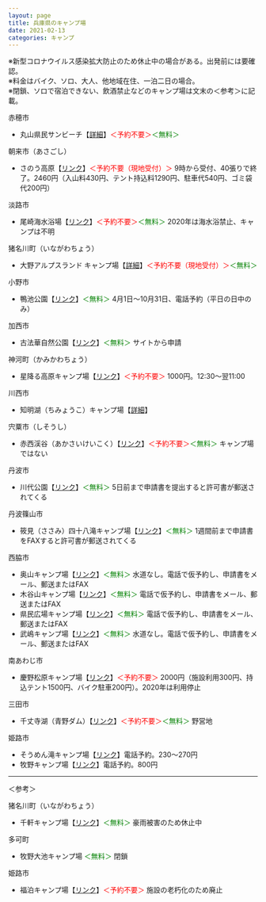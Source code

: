 ```yaml
---
layout: page
title: 兵庫県のキャンプ場
date: 2021-02-13
categories: キャンプ
---
```

※新型コロナウイルス感染拡大防止のため休止中の場合がある。出発前には要確認。<br>
※料金はバイク、ソロ、大人、他地域在住、一泊二日の場合。<br>
※閉鎖、ソロで宿泊できない、飲酒禁止などのキャンプ場は文末の＜参考＞に記載。

<p class="mb-0">赤穂市</p>
<ul class="list-unstyled ml-3">
<li>丸山県民サンビーチ【<a href="camp-maruyama.html">詳細</a>】<font color="red">＜予約不要＞</font><font color="Green">＜無料＞</font></li>
</ul>

<p class="mb-0">朝来市（あさごし）</p>
<ul class="list-unstyled ml-3">
<li>さのう高原【<a href="http://www.city.asago.hyogo.jp/skyvilla-sanou/kyanpu.html">リンク</a>】<font color="red">＜予約不要（現地受付）＞</font> 9時から受付、40張りで終了。2460円（入山料430円、テント持込料1290円、駐車代540円、ゴミ袋代200円）</li>
</ul>

<p class="mb-0">淡路市</p>
<ul class="list-unstyled ml-3">
<li>尾崎海水浴場【<a href="https://www.awajishima-kanko.jp/manual/detail.php?bid=386&lid=16&at=02">リンク</a>】<font color="red">＜予約不要＞</font><font color="Green">＜無料＞</font> 2020年は海水浴禁止、キャンプは不明</li>
</ul>

<p class="mb-0">猪名川町（いながわちょう）</p>
<ul class="list-unstyled ml-3">
<li>大野アルプスランド キャンプ場【<a href="camp-ohno.html">詳細</a>】<font color="red">＜予約不要（現地受付）＞</font><font color="Green">＜無料＞</font></li>
</ul>

<p class="mb-0">小野市</p>
<ul class="list-unstyled ml-3">
<li>鴨池公園【<a href="https://www.city.ono.hyogo.jp/1/8/33/16/a348/">リンク</a>】<font color="Green">＜無料＞</font> 4月1日〜10月31日、電話予約（平日の日中のみ）</li>
</ul>

<p class="mb-0">加西市</p>
<ul class="list-unstyled ml-3">
<li>古法華自然公園【<a href="http://www.naturepark-furubokke.jp/camp.html">リンク</a>】<font color="Green">＜無料＞</font> サイトから申請</li>
</ul>

<p class="mb-0">神河町（かみかわちょう）</p>
<ul class="list-unstyled ml-3">
<li>星降る高原キャンプ場【<a href="https://mineyama-kogen-resort.com/green/camp/">リンク</a>】<font color="red">＜予約不要＞</font> 1000円。12:30〜翌11:00</li>
</ul>

<p class="mb-0">川西市</p>
<ul class="list-unstyled ml-3">
<li>知明湖（ちみょうこ）キャンプ場【<a href="camp-chimyoko.html">詳細</a>】</li>
</ul>

<p class="mb-0">宍粟市（しそうし）</p>
<ul class="list-unstyled ml-3">
<li>赤西渓谷（あかさいけいこく）【<a href="http://www.shiso.or.jp/leisure/?id=156">リンク</a>】<font color="red">＜予約不要＞</font><font color="Green">＜無料＞</font> キャンプ場ではない</li>
</ul>

<p class="mb-0">丹波市</p>
<ul class="list-unstyled ml-3">
<li>川代公園【<a href="https://www.tambacity-kankou.jp/members/detail.php?id=130">リンク</a>】<font color="Green">＜無料＞</font> 5日前まで申請書を提出すると許可書が郵送されてくる</li>
</ul>

<p class="mb-0">丹波篠山市</p>
<ul class="list-unstyled ml-3">
<li>筱見（ささみ）四十八滝キャンプ場【<a href="https://www.city.sasayama.hyogo.jp/pc/group/community-center/traffic/post-5.html">リンク</a>】<font color="Green">＜無料＞</font> 1週間前まで申請書をFAXすると許可書が郵送されてくる</li>
</ul>

<p class="mb-0">西脇市</p>
<ul class="list-unstyled ml-3">
<li>奥山キャンプ場【<a href="https://www.city.nishiwaki.lg.jp/shisetsuannai/kouencamp/1360634608654.html">リンク</a>】<font color="Green">＜無料＞</font> 水道なし。電話で仮予約し、申請書をメール、郵送またはFAX</li>
<li>木谷山キャンプ場【<a href="https://www.city.nishiwaki.lg.jp/shisetsuannai/kouencamp/1360634331612.html">リンク</a>】<font color="Green">＜無料＞</font> 電話で仮予約し、申請書をメール、郵送またはFAX</li>
<li>県民広場キャンプ場【<a href="https://www.city.nishiwaki.lg.jp/shisetsuannai/kouencamp/1360634500462.html">リンク</a>】<font color="Green">＜無料＞</font> 電話で仮予約し、申請書をメール、郵送またはFAX</li>
<li>武嶋キャンプ場【<a href="https://www.city.nishiwaki.lg.jp/shisetsuannai/kouencamp/1360634794014.html">リンク</a>】<font color="Green">＜無料＞</font> 水道なし。電話で仮予約し、申請書をメール、郵送またはFAX</li>
</ul>

<p class="mb-0">南あわじ市</p>
<ul class="list-unstyled ml-3">
<li>慶野松原キャンプ場【<a href="https://www.awajishima-kanko.jp/manual/detail.php?bid=98&lid=17&at=03">リンク</a>】<font color="red">＜予約不要＞</font> 2000円（施設利用300円、持込テント1500円、バイク駐車200円）。2020年は利用停止</li>
</ul>

<p class="mb-0">三田市</p>
<ul class="list-unstyled ml-3">
<li>千丈寺湖（青野ダム）【<a href="https://www.city.sanda.lg.jp/seikatsueisei/senjouterako.html">リンク</a>】<font color="red">＜予約不要＞</font><font color="Green">＜無料＞</font> 野営地</li>
</ul>

<p class="mb-0">姫路市</p>
<ul class="list-unstyled ml-3">
<li>そうめん滝キャンプ場【<a href="https://www.city.himeji.lg.jp/bousai/0000001372.html">リンク</a>】電話予約。230〜270円</li>
<li>牧野キャンプ場【<a href="https://www.city.himeji.lg.jp/bousai/0000001372.html">リンク</a>】電話予約。800円</li>
</ul>

---

＜参考＞

<p class="mb-0">猪名川町（いながわちょう）</p>
<ul class="list-unstyled ml-3">
<li>千軒キャンプ場【<a href="https://www.town.inagawa.lg.jp/kanko/kanko/sengen_camp/1417501537608.html">リンク</a>】<font color="Green">＜無料＞</font> 豪雨被害のため休止中</li>
</ul>

<p class="mb-0">多可町</p>
<ul class="list-unstyled ml-3">
<li>牧野大池キャンプ場 <font color="Green">＜無料＞</font> 閉鎖</li>
</ul>

<p class="mb-0">姫路市</p>
<ul class="list-unstyled ml-3">
<li>福泊キャンプ場【<a href="https://www.city.himeji.lg.jp/bousai/0000001372.html">リンク</a>】<font color="red">＜予約不要＞</font> 施設の老朽化のため廃止</li>
</ul>
